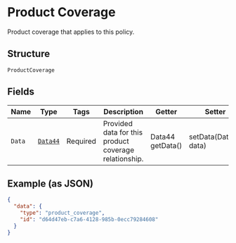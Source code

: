 
# Product Coverage

Product coverage that applies to this policy.

## Structure

`ProductCoverage`

## Fields

| Name | Type | Tags | Description | Getter | Setter |
|  --- | --- | --- | --- | --- | --- |
| `Data` | [`Data44`](../../doc/models/data-44.md) | Required | Provided data for this product coverage relationship. | Data44 getData() | setData(Data44 data) |

## Example (as JSON)

```json
{
  "data": {
    "type": "product_coverage",
    "id": "d64d47eb-c7a6-4128-985b-0ecc79284608"
  }
}
```

